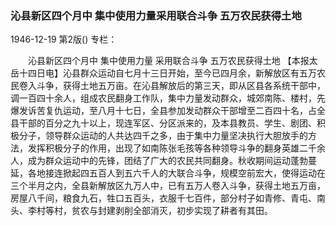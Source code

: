### 沁县新区四个月中  集中使用力量采用联合斗争  五万农民获得土地

1946-12-19
第2版()
专栏：

　　沁县新区四个月中
    集中使用力量  采用联合斗争
    五万农民获得土地
    【本报太岳十四日电】沁县群众运动自七月十三日开始，至今已四月余，新解放区有五万农民卷入斗争，获得土地五万亩。在沁县解放后的第三天，即从区县各系统干部中，调一百四十余人，组成农民翻身工作队，集中力量发动群众，城郊南陈、楼村，先爆发诉苦复仇运动，至八月十七日，全县参加发动群众干部增至二百四十名，占全县干部的百分之九十以上，现连军区、分区派来的，及本县教员、学生、剧团、积极分子，领导群众运动的人共达四千之多，由于集中力量坚决执行大胆放手的方法，发挥积极分子的作用，出现了如南陈张毛孩等各种领导斗争的翻身英雄二千余人，成为群众运动中的先锋，团结了广大的农民共同翻身。秋收期间运动蓬勃蔓延，各地接连掀起四五百人到五六千人的大联合斗争，规模空前宏大，使得运动在三个半月之内，全县新解放区九万人中，已有五万人卷入斗争，获得土地五万亩，房屋八千间，粮食九石，牲口五百头，衣服千七百件，部分村子如青修、青屯、南头、李村等村，贫农与封建剥削全部消灭，初步实现了耕者有其田。
